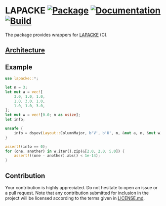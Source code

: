# LAPACKE [![Package][package-img]][package-url] [![Documentation][documentation-img]][documentation-url] [![Build][build-img]][build-url]

The package provides wrappers for [LAPACKE] (C).

## [Architecture]

## Example

```rust
use lapacke::*;

let n = 3;
let mut a = vec![
    3.0, 1.0, 1.0,
    1.0, 3.0, 1.0,
    1.0, 1.0, 3.0,
];
let mut w = vec![0.0; n as usize];
let info;

unsafe {
    info = dsyev(Layout::ColumnMajor, b'V', b'U', n, &mut a, n, &mut w);
}

assert!(info == 0);
for (one, another) in w.iter().zip(&[2.0, 2.0, 5.0]) {
    assert!((one - another).abs() < 1e-14);
}
```

## Contribution

Your contribution is highly appreciated. Do not hesitate to open an issue or a
pull request. Note that any contribution submitted for inclusion in the project
will be licensed according to the terms given in [LICENSE.md](LICENSE.md).

[architecture]: https://blas-lapack-rs.github.io/architecture
[lapacke]: https://en.wikipedia.org/wiki/LAPACK

[build-img]: https://travis-ci.org/blas-lapack-rs/lapacke.svg?branch=master
[build-url]: https://travis-ci.org/blas-lapack-rs/lapacke
[documentation-img]: https://docs.rs/lapacke/badge.svg
[documentation-url]: https://docs.rs/lapacke
[package-img]: https://img.shields.io/crates/v/lapacke.svg
[package-url]: https://crates.io/crates/lapacke
